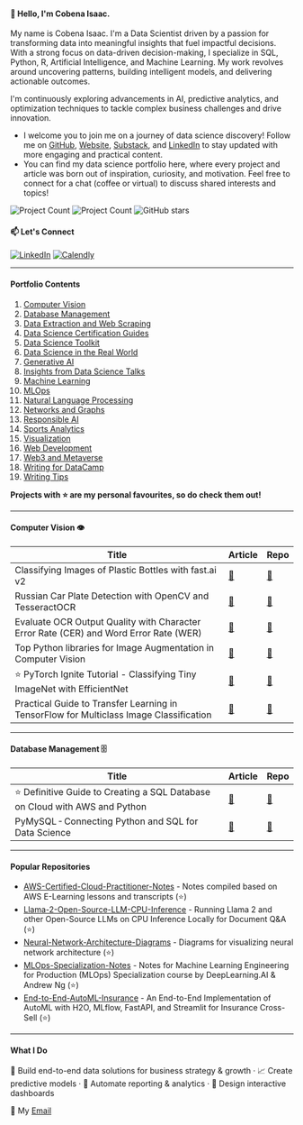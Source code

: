 #### 👋 Hello, I'm Cobena Isaac.

My name is Cobena Isaac. I'm a Data Scientist driven by a passion for transforming data into meaningful insights that fuel impactful decisions. With a strong focus on data-driven decision-making, I specialize in SQL, Python, R, Artificial Intelligence, and Machine Learning. My work revolves around uncovering patterns, building intelligent models, and delivering actionable outcomes.

I'm continuously exploring advancements in AI, predictive analytics, and optimization techniques to tackle complex business challenges and drive innovation.
- I welcome you to join me on a journey of data science discovery! Follow me on [GitHub](https://github.com/ioappiah), [Website](https://www.ioappiah.com), [Substack](https://substack.com/@ioappiah), and [LinkedIn](https://linkedin.com/in/ioappiah) to stay updated with more engaging and practical content.
- You can find my data science portfolio here, where every project and article was born out of inspiration, curiosity, and motivation. Feel free to connect for a chat (coffee or virtual) to discuss shared interests and topics!

![Project Count](https://komarev.com/ghpvc/?username=ioappiah&color=green) ![Project Count](https://img.shields.io/static/v1?label=Project+count&message=30&color=2ea44f) ![GitHub stars](https://img.shields.io/github/stars/ioappiah?affiliations=OWNER&style=social)

#### 📫 Let's Connect

[![LinkedIn](https://img.shields.io/badge/LinkedIn-0077B5?style=for-the-badge&logo=linkedin&logoColor=white)](https://www.linkedin.com/in/ioappiah) [![Calendly](https://img.shields.io/badge/Calendly-Let's%20chat!-brightgreen?style=for-the-badge&logo=googlechat)](https://calendly.com/cobena/chat)

---
#### Portfolio Contents

1. [Computer Vision](#computer-vision)
2. [Database Management](#database)
3. [Data Extraction and Web Scraping](#data-extraction-and-web-scraping)
4. [Data Science Certification Guides](#data-science-certification-guides)
5. [Data Science Toolkit](#data-science-tools)
6. [Data Science in the Real World](#real-world-data-science)
7. [Generative AI](#generative-ai)
8. [Insights from Data Science Talks](#talks)
9. [Machine Learning](#machine-learning)
10. [MLOps](#mlops)
11. [Natural Language Processing](#natural-language-processing)
12. [Networks and Graphs](#networks-and-graphs)
13. [Responsible AI](#responsible-ai)
14. [Sports Analytics](#sports-analytics)
15. [Visualization](#visualization)
16. [Web Development](#web-development)
17. [Web3 and Metaverse](#web3)
18. [Writing for DataCamp](#writing-for-datacamp)
19. [Writing Tips](#writing-tips)

**Projects with ⭐ are my personal favourites, so do check them out!**

---

#### Computer Vision 👁️

| Title | Article | Repo |
|-------|---------|------|
| Classifying Images of Plastic Bottles with fast.ai v2 | [🔗](https://towardsdatascience.com/classifying-images-of-water-bottles-with-fast-ai-34c4560b5543?sk=d0efa0e6b6d214c52b337a0381a4fd3d) | [🔗](https://github.com/ioappiah/Synthetic-Bottles-Classifier-fastai) |
| Russian Car Plate Detection with OpenCV and TesseractOCR | [🔗](https://towardsdatascience.com/russian-car-plate-detection-with-opencv-and-tesseractocr-dce3d3f9ff5c?sk=263f4351c3c2c5cd9c60a4469b9dab08) | [🔗](https://github.com/ioappiah/Car-Plate-Detection-OpenCV-TesseractOCR) |
| Evaluate OCR Output Quality with Character Error Rate (CER) and Word Error Rate (WER) | [🔗](https://towardsdatascience.com/evaluating-ocr-output-quality-with-character-error-rate-cer-and-word-error-rate) | [🔗](https://github.com/ioappiah/OCR-Metrics-CER-WER) |
| Top Python libraries for Image Augmentation in Computer Vision | [🔗](https://towardsdatascience.com/top-python-libraries-for-image-augmentation-in-computer-vision) | [🔗](https://github.com/ioappiah/Image-Augmentation-Libraries) |
| ⭐ PyTorch Ignite Tutorial - Classifying Tiny ImageNet with EfficientNet | [🔗](https://towardsdatascience.com/pytorch-ignite-classifying-tiny-imagenet-with-efficientne) | [🔗](https://github.com/ioappaih/PyTorch-Tiny-ImageNet-Classification) |
| Practical Guide to Transfer Learning in TensorFlow for Multiclass Image Classification | [🔗](https://towardsdatascience.com/practical-guide-to-transfer-learning-in-tensorflow-for-multiclass-image-classification) | [🔗](https://github.com/ioappiah/TensorFlow-Transfer-Learning-Image-Classification) |

---

#### Database Management 🗄️

| Title | Article | Repo |
|-------|---------|------|
| ⭐ Definitive Guide to Creating a SQL Database on Cloud with AWS and Python | [🔗](https://towardsdatascience.com/definitive-guide-to-create-an-sql-database-on-cloud-with-aws-and-python) | [🔗](https://github.com/ioappiah/AWS-RDS-MySQL-Python) |
| PyMySQL - Connecting Python and SQL for Data Science | [🔗](https://towardsdatascience.com/pymysql-connecting-python-and-sql-for-data-science) | [🔗](https://github.com/ioappiah/PyMySQL-Demo) |

---
#### Popular Repositories

- [AWS-Certified-Cloud-Practitioner-Notes](https://github.com/ioappaih/AWS-Certified-Cloud-Practitioner-Notes) - Notes compiled based on AWS E-Learning lessons and transcripts (⭐)
- [Llama-2-Open-Source-LLM-CPU-Inference](https://github.com/ioappiah/Llama-2-Open-Source-LLM-CPU-Inference) - Running Llama 2 and other Open-Source LLMs on CPU Inference Locally for Document Q&A (⭐)
- [Neural-Network-Architecture-Diagrams](https://github.com/ioappiah/Neural-Network-Architecture-Diagrams) - Diagrams for visualizing neural network architecture (⭐)
- [MLOps-Specialization-Notes](https://github.com/kennethleungty/MLOps-Specialization-Notes) - Notes for Machine Learning Engineering for Production (MLOps) Specialization course by DeepLearning.AI & Andrew Ng (⭐)
- [End-to-End-AutoML-Insurance](https://github.com/kennethleungty/End-to-End-AutoML-Insurance) - An End-to-End Implementation of AutoML with H2O, MLflow, FastAPI, and Streamlit for Insurance Cross-Sell (⭐)
---  
#### What I Do 
🚀 Build end-to-end data solutions for business strategy & growth · 📈 Create predictive models · 🔎 Automate reporting & analytics · 🎨 Design interactive dashboards

📩 My [Email](https://aappiahoa@gmail.com)  
